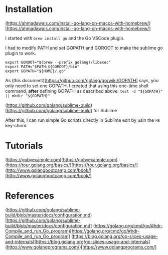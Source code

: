 # Installation

(https://ahmadawais.com/install-go-lang-on-macos-with-homebrew/)[https://ahmadawais.com/install-go-lang-on-macos-with-homebrew/]

I started with `brew install go` and the Go VSCode plugin.

I had to modify PATH and set GOPATH and GOROOT to make the sublime go plugin to work.

    export GOROOT="$(brew --prefix golang)/libexec"
    export PATH="$PATH:${GOROOT}/bin"
    export GOPATH="${HOME}/.go"

As (this document)[https://github.com/golang/go/wiki/GOPATH] says, you only need to set one GOPATH. I created that using this one-time shell command, **after** defining GOPATH as described above:
`test -d "${GOPATH}" || mkdir "${GOPATH}"`

(https://github.com/golang/sublime-build)[https://github.com/golang/sublime-build] for Sublime 

After this, I can run simple Go scripts directly in Sublime edit by usin the `⌘B` key-chord.

# Tutorials

(https://gobyexample.com)[https://gobyexample.com]
(https://tour.golang.org/basics/)[https://tour.golang.org/basics/]
(http://www.golangbootcamp.com/book/)[http://www.golangbootcamp.com/book/]

# References
(https://github.com/golang/sublime-build/blob/master/docs/configuration.md)[https://github.com/golang/sublime-build/blob/master/docs/configuration.md]
(https://golang.org/cmd/go/#hdr-Compile_and_run_Go_program)[https://golang.org/cmd/go/#hdr-Compile_and_run_Go_program]
(https://blog.golang.org/go-slices-usage-and-internals)[https://blog.golang.org/go-slices-usage-and-internals]
(https://www.golangprograms.com/)[https://www.golangprograms.com/]


